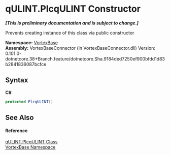 # qULINT.PlcqULINT Constructor 
 _**\[This is preliminary documentation and is subject to change.\]**_

Prevents creating instance of this class via public constructor

**Namespace:**&nbsp;<a href="N_VortexBase.md">VortexBase</a><br />**Assembly:**&nbsp;VortexBaseConnector (in VortexBaseConnector.dll) Version: 0.101.0-dotnetcore.38+Branch.feature/dotnetcore.Sha.9184ded7250ef900bfdd1d83b2841836087bcfce

## Syntax

**C#**<br />
``` C#
protected PlcqULINT()
```


## See Also


#### Reference
<a href="T_VortexBase_qULINT_PlcqULINT.md">qULINT.PlcqULINT Class</a><br /><a href="N_VortexBase.md">VortexBase Namespace</a><br />